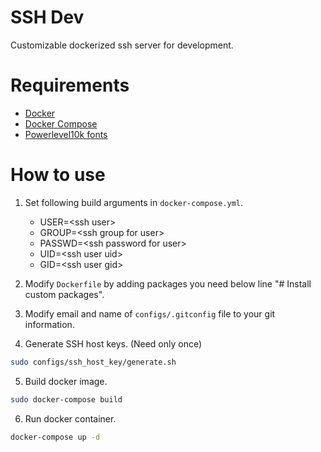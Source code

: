 # SSH Dev

Customizable dockerized ssh server for development.

# Requirements

* [Docker](https://docs.docker.com/get-docker/)
* [Docker Compose](https://docs.docker.com/compose/install/)
* [Powerlevel10k fonts](https://github.com/romkatv/powerlevel10k#meslo-nerd-font-patched-for-powerlevel10k)

# How to use

1. Set following build arguments in `docker-compose.yml`.
   * USER=\<ssh user\>
   * GROUP=\<ssh group for user\>
   * PASSWD=\<ssh password for user\>
   * UID=\<ssh user uid\>
   * GID=\<ssh user gid\>

2. Modify `Dockerfile` by adding packages you need below
   line "# Install custom packages".

3. Modify email and name of `configs/.gitconfig` file to your git information.

4. Generate SSH host keys. (Need only once)

```sh
sudo configs/ssh_host_key/generate.sh
```

5. Build docker image.

```sh
sudo docker-compose build
```

6. Run docker container.

```sh
docker-compose up -d
```

